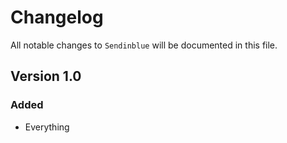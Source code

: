 # Changelog

All notable changes to `Sendinblue` will be documented in this file.

## Version 1.0

### Added
- Everything
